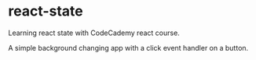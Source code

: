 # react-state
Learning react state with CodeCademy react course.

A simple background changing app with a click event handler on a button.
